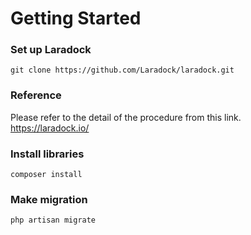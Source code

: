 # Getting Started

### Set up Laradock

`git clone https://github.com/Laradock/laradock.git`

### Reference

Please refer to the detail of the procedure from this link.  
https://laradock.io/

### Install libraries

`composer install`

### Make migration

`php artisan migrate`
